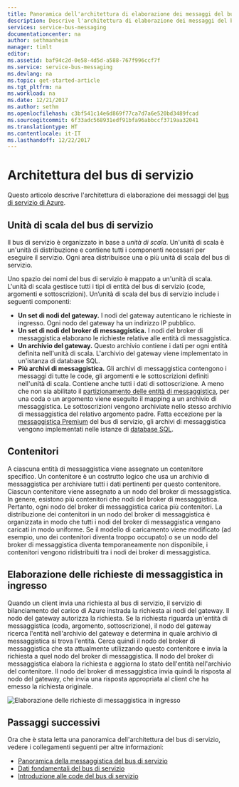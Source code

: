 ```yaml
---
title: Panoramica dell'architettura di elaborazione dei messaggi del bus di servizio di Azure | Documentazione Microsoft
description: Descrive l'architettura di elaborazione dei messaggi del bus di servizio di Azure.
services: service-bus-messaging
documentationcenter: na
author: sethmanheim
manager: timlt
editor: 
ms.assetid: baf94c2d-0e58-4d5d-a588-767f996ccf7f
ms.service: service-bus-messaging
ms.devlang: na
ms.topic: get-started-article
ms.tgt_pltfrm: na
ms.workload: na
ms.date: 12/21/2017
ms.author: sethm
ms.openlocfilehash: c3bf541c14e6d869f77ca7d7a6e520bd3489fcad
ms.sourcegitcommit: 6f33adc568931edf91bfa96abbccf3719aa32041
ms.translationtype: HT
ms.contentlocale: it-IT
ms.lasthandoff: 12/22/2017
---
```

# <a name="service-bus-architecture"></a>Architettura del bus di servizio

Questo articolo descrive l'architettura di elaborazione dei messaggi del [bus di servizio di Azure](https://azure.microsoft.com/services/service-bus/).

## <a name="service-bus-scale-units"></a>Unità di scala del bus di servizio

Il bus di servizio è organizzato in base a *unità di scala*. Un'unità di scala è un'unità di distribuzione e contiene tutti i componenti necessari per eseguire il servizio. Ogni area distribuisce una o più unità di scala del bus di servizio.

Uno spazio dei nomi del bus di servizio è mappato a un'unità di scala. L'unità di scala gestisce tutti i tipi di entità del bus di servizio (code, argomenti e sottoscrizioni). Un’unità di scala del bus di servizio include i seguenti componenti:

* **Un set di nodi del gateway.** I nodi del gateway autenticano le richieste in ingresso. Ogni nodo del gateway ha un indirizzo IP pubblico.
* **Un set di nodi del broker di messaggistica.** I nodi del broker di messaggistica elaborano le richieste relative alle entità di messaggistica.
* **Un archivio del gateway.** Questo archivio contiene i dati per ogni entità definita nell'unità di scala. L'archivio del gateway viene implementato in un'istanza di database SQL.
* **Più archivi di messaggistica.** Gli archivi di messaggistica contengono i messaggi di tutte le code, gli argomenti e le sottoscrizioni definiti nell'unità di scala. Contiene anche tutti i dati di sottoscrizione. A meno che non sia abilitato il [partizionamento delle entità di messaggistica](service-bus-partitioning.md), per una coda o un argomento viene eseguito il mapping a un archivio di messaggistica. Le sottoscrizioni vengono archiviate nello stesso archivio di messaggistica del relativo argomento padre. Fatta eccezione per la [messaggistica Premium](service-bus-premium-messaging.md) del bus di servizio, gli archivi di messaggistica vengono implementati nelle istanze di [database SQL](https://azure.microsoft.com/services/sql-database/).

## <a name="containers"></a>Contenitori

A ciascuna entità di messaggistica viene assegnato un contenitore specifico. Un contenitore è un costrutto logico che usa un archivio di messaggistica per archiviare tutti i dati pertinenti per questo contenitore. Ciascun contenitore viene assegnato a un nodo del broker di messaggistica. In genere, esistono più contenitori che nodi del broker di messaggistica. Pertanto, ogni nodo del broker di messaggistica carica più contenitori. La distribuzione dei contenitori in un nodo del broker di messaggistica è organizzata in modo che tutti i nodi del broker di messaggistica vengano caricati in modo uniforme. Se il modello di caricamento viene modificato (ad esempio, uno dei contenitori diventa troppo occupato) o se un nodo del broker di messaggistica diventa temporaneamente non disponibile, i contenitori vengono ridistribuiti tra i nodi dei broker di messaggistica.

## <a name="processing-of-incoming-messaging-requests"></a>Elaborazione delle richieste di messaggistica in ingresso

Quando un client invia una richiesta al bus di servizio, il servizio di bilanciamento del carico di Azure instrada la richiesta ai nodi del gateway. Il nodo del gateway autorizza la richiesta. Se la richiesta riguarda un'entità di messaggistica (coda, argomento, sottoscrizione), il nodo del gateway ricerca l'entità nell'archivio del gateway e determina in quale archivio di messaggistica si trova l'entità. Cerca quindi il nodo del broker di messaggistica che sta attualmente utilizzando questo contenitore e invia la richiesta a quel nodo del broker di messaggistica. Il nodo del broker di messaggistica elabora la richiesta e aggiorna lo stato dell'entità nell'archivio del contenitore. Il nodo del broker di messaggistica invia quindi la risposta al nodo del gateway, che invia una risposta appropriata al client che ha emesso la richiesta originale.

![Elaborazione delle richieste di messaggistica in ingresso](./media/service-bus-architecture/ic690644.png)

## <a name="next-steps"></a>Passaggi successivi

Ora che è stata letta una panoramica dell'architettura del bus di servizio, vedere i collegamenti seguenti per altre informazioni:

* [Panoramica della messaggistica del bus di servizio](service-bus-messaging-overview.md)
* [Dati fondamentali del bus di servizio](service-bus-fundamentals-hybrid-solutions.md)
* [Introduzione alle code del bus di servizio](service-bus-dotnet-get-started-with-queues.md)


